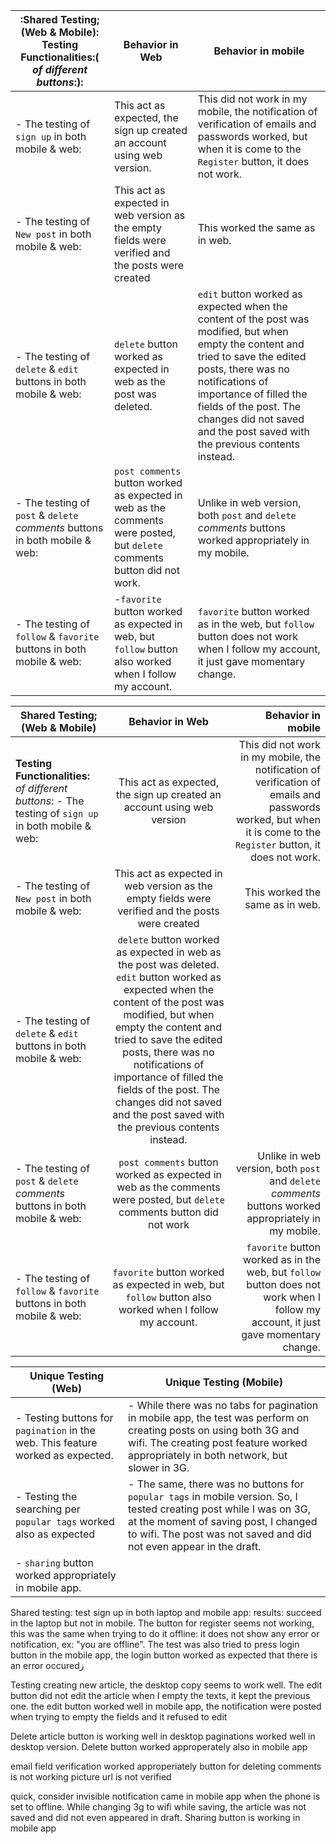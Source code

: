 | :Shared Testing; (Web & Mobile): **Testing Functionalities:**( _of different buttons_:): | Behavior in Web |Behavior in mobile|
| --- | --- | --- |
|- The testing of `sign up` in both mobile & web: | This act as expected, the sign up created an account using web version. | This did not work in my mobile, the notification of verification of emails and passwords worked, but when it is come to the `Register` button, it does not work.|
|- The testing of `New post` in both mobile & web: |This act as expected in web version as the empty fields were verified and the posts were created| This worked the same as in web.|
|- The testing of `delete` & `edit` buttons in both mobile & web:|`delete` button worked as expected in web as the post was deleted.| `edit` button worked as expected when the content of the post was modified, but when empty the content and tried to save the edited posts, there was no notifications of importance of filled the fields of the post. The changes did not saved and the post saved with the previous contents instead.|Unlike in web version, both `delete` and `edit` buttons worked appropriately in my mobile.|
|- The testing of `post` & `delete` *comments* buttons in both mobile & web:|`post comments` button worked as expected in web as the comments were posted, but `delete` comments button did not work.| Unlike in web version, both `post` and `delete` *comments* buttons worked appropriately in my mobile.|
| - The testing of `follow` & `favorite` buttons in both mobile & web:  |-`favorite` button worked as expected in web, but `follow` button also worked when I follow my account.| `favorite` button worked as in the web, but `follow` button does not work when I follow my account, it just gave momentary change.|




|Shared Testing; (Web & Mobile)                      | Behavior in Web                                                                        | Behavior in mobile| 
| --- | :---: | ---:| 
**Testing Functionalities:** _of different buttons_: - The testing of `sign up` in both mobile & web:                           | This act as expected, the sign up created an account using web version                               | This did not work in my mobile, the notification of verification of emails and passwords worked, but when it is come to the `Register` button, it does not work.                                                            |  
- The testing of `New post` in both mobile & web:                          | This act as expected in web version as the empty fields were verified and the posts were created       | This worked the same as in web. |
- The testing of `delete` & `edit` buttons in both mobile & web:           | `delete` button worked as expected in web as the post was deleted. `edit` button worked as expected when the content of the post was modified, but when empty the content and tried to save the edited posts, there was no notifications of importance of filled the fields of the post. The changes did not saved and the post saved with the previous contents instead.                                                  |                                                | Unlike in web version, both `delete` and `edit` buttons worked appropriately in my mobile.|
- The testing of `post` & `delete` *comments* buttons in both mobile & web:| `post comments` button worked as expected in web as the comments were posted, but `delete` comments button did not work | Unlike in web version, both `post` and `delete` *comments* buttons worked appropriately in my mobile.|
- The testing of `follow` & `favorite` buttons in both mobile & web:       | `favorite` button worked as expected in web, but `follow` button also worked when I follow my account. | `favorite` button worked as in the web, but `follow` button does not work when I follow my account, it just gave momentary change.|



Unique Testing (Web)| Unique Testing (Mobile)
--- | ---
- Testing buttons for `pagination` in the web. This feature worked as expected. | - While there was no tabs for pagination in mobile app, the test was perform on creating posts on using both 3G and wifi. The creating post feature worked appropriately in both network, but slower in 3G.
- Testing the searching per `popular tags` worked also as expected | - The same, there was no buttons for `popular tags` in mobile version. So, I tested creating post while I was on 3G, at the moment of saving post, I changed to wifi. The post was not saved and did not even appear in the draft.
| - `sharing` button worked appropriately in mobile app.

Shared testing:
test sign up in both laptop and mobile app: results: succeed in the laptop but not in mobile. The button for register seems not working, this was the same when trying to do it offline: it does not show any error or notification, ex: "you are offline". The test was also tried to press login button in the mobile app, the login button worked as expected that there is an error occuredز

Testing creating new article, the desktop copy seems to work well. The edit button did not edit the article when I empty the texts, it kept the previous one. the edit button worked well in mobile app, the notification were posted when trying to empty the fields and it refused to edit

Delete article button is working well in desktop
paginations worked well in desktop version. Delete button worked approperately also in mobile app


email field verification worked approperiately
button for deleting comments is not working
picture url is not verified

quick, consider invisible notification came in mobile app when the phone is set to offline. While changing 3g to wifi while saving, the article was not saved and did not even appeared in draft.
Sharing button is working in mobile app

